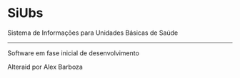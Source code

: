 # SiUbs
Sistema de Informações para Unidades Básicas de Saúde

---
Software em fase inicial de desenvolvimento

Alteraid por Alex Barboza
